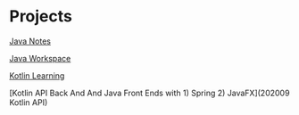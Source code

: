 # Projects

[Java Notes](../notes/README.md)

[Java Workspace](../Workspace/src/Package01)

[Kotlin Learning](kotlin/README.md)

[Kotlin API Back And And Java Front Ends with 1) Spring 2) JavaFX](202009 Kotlin API)